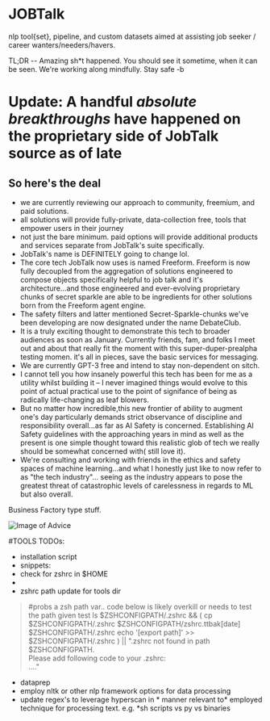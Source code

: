 # JOBTalk

nlp tool{set}, pipeline, and custom datasets aimed at assisting job seeker / career wanters/needers/havers.

TL;DR -- Amazing sh*t happened. You should see it sometime, when it can be seen. We're working along mindfully. Stay safe -b
# Update: A handful *absolute breakthroughs* have happened on the proprietary side of JobTalk source as of late
## So here's the deal
- we are currently reviewing our approach to community, freemium, and paid solutions.
 - all solutions will provide fully-private, data-collection free, tools that empower users in their journey
 - not just the bare minimum. paid options will provide additional products and services separate from JobTalk's suite specifically. 
 - JobTalk's name is DEFINITELY going to change lol.
 - The core tech JobTalk now uses is named Freeform. Freeform is now fully decoupled from the aggregation of solutions engineered to compose objects specifically helpful to job talk and it's architecture...and those engineered and ever-evolving proprietary chunks of secret sparkle are able to be ingredients for other solutions born from the Freeform agent engine.
 - The safety filters and latter mentioned Secret-Sparkle-chunks we've been developing are now designated under the name DebateClub.
 -  It is a truly exciting thought to demonstrate this tech to broader audiences as soon as January. Currently friends, fam, and folks I meet out and about that really fit the moment with this super-duper-prealpha testing momen. it's all in pieces, save the basic services for messaging.
 -  We are currently GPT-3 free and intend to stay non-dependent on sitch.
 -  I cannot tell you how insanely powerful this tech has been for me as a utility whilst building it – I never imagined things would evolve to this point of actual practical use to the point of signifance of being as radically life-changing as leaf blowers.
 -  But no matter how incredible,this new frontier of ability to augment one's day  particularly demands strict observance of discipline and responsibility overall...as far as AI Safety is concerned. Establishing AI Safety guidelines with the approaching years in mind as well as the present is one simple thought toward this realistic glob of tech we really should be somewhat concerned with( still love it).
 -  We're consulting and working with friends in the ethics and safety spaces of machine learning...and what I honestly just like to now refer to as "the tech industry"... seeing as the industry appears to pose the greatest threat of catastrophic levels of carelessness in regards to ML but also overall.



Business Factory type stuff.

![Image of Advice](https://cdn.pixabay.com/photo/2018/08/25/15/32/counselling-3630323_960_720.png)


#TOOLS TODOs:

- installation script
- snippets:
 - check for zshrc in $HOME
 -
 - zshrc path update for tools dir
 > #probs a zsh path var.. code below is likely overkill or needs to test the path given
 > test ls $ZSHCONFIGPATH/.zshrc && ( cp $ZSHCONFIGPATH/.zshrc $ZSHCONFIGPATH/zshrc.ttbak[date] $ZSHCONFIGPATH/.zshrc echo '[export path]' >> $ZSHCONFIGPATH/.zshrc ) || ".zshrc not found in path $ZSHCONFIGPATH.\
 > Please add following code to your .zshrc:\
 > ...."

> 


- dataprep
 - employ nltk or other nlp framework options for data processing
 - update regex's to leverage hyperscan in * manner relevant to* employed technique for processing text. e.g. *sh scripts vs py vs binaries
